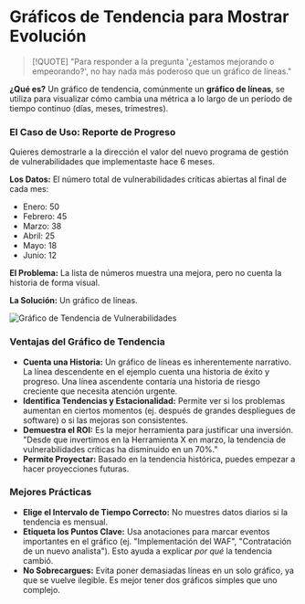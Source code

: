 # Gráficos de Tendencia para Mostrar Evolución

> [!QUOTE] "Para responder a la pregunta '¿estamos mejorando o empeorando?', no hay nada más poderoso que un gráfico de líneas."

**¿Qué es?**
Un gráfico de tendencia, comúnmente un **gráfico de líneas**, se utiliza para visualizar cómo cambia una métrica a lo largo de un período de tiempo continuo (días, meses, trimestres).

### El Caso de Uso: Reporte de Progreso

Quieres demostrarle a la dirección el valor del nuevo programa de gestión de vulnerabilidades que implementaste hace 6 meses.

**Los Datos:** El número total de vulnerabilidades críticas abiertas al final de cada mes:
-   Enero: 50
-   Febrero: 45
-   Marzo: 38
-   Abril: 25
-   Mayo: 18
-   Junio: 12

**El Problema:** La lista de números muestra una mejora, pero no cuenta la historia de forma visual.

**La Solución:** Un gráfico de líneas.

![Gráfico de Tendencia de Vulnerabilidades](https://www.klipfolio.com/sites/default/files/klip-gallery-images/dashboard-security-kpi-vulnerabilities-over-time.png)

### Ventajas del Gráfico de Tendencia

-   **Cuenta una Historia:** Un gráfico de líneas es inherentemente narrativo. La línea descendente en el ejemplo cuenta una historia de éxito y progreso. Una línea ascendente contaría una historia de riesgo creciente que necesita atención urgente.
-   **Identifica Tendencias y Estacionalidad:** Permite ver si los problemas aumentan en ciertos momentos (ej. después de grandes despliegues de software) o si las mejoras son consistentes.
-   **Demuestra el ROI:** Es la mejor herramienta para justificar una inversión. "Desde que invertimos en la Herramienta X en marzo, la tendencia de vulnerabilidades críticas ha disminuido en un 70%."
-   **Permite Proyectar:** Basado en la tendencia histórica, puedes empezar a hacer proyecciones futuras.

### Mejores Prácticas

-   **Elige el Intervalo de Tiempo Correcto:** No muestres datos diarios si la tendencia es mensual.
-   **Etiqueta los Puntos Clave:** Usa anotaciones para marcar eventos importantes en el gráfico (ej. "Implementación del WAF", "Contratación de un nuevo analista"). Esto ayuda a explicar *por qué* la tendencia cambió.
-   **No Sobrecargues:** Evita poner demasiadas líneas en un solo gráfico, ya que se vuelve ilegible. Es mejor tener dos gráficos simples que uno complejo.